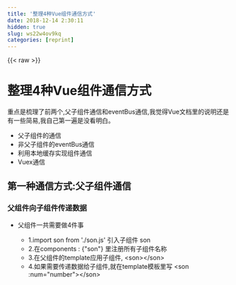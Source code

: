 ```yaml
---
title: '整理4种Vue组件通信方式' 
date: 2018-12-14 2:30:11
hidden: true
slug: ws22w4ov9kq
categories: [reprint]
---
```


{{< raw >}}

                    
<h1 id="articleHeader0">整理4种Vue组件通信方式</h1>
<p>重点是梳理了前两个,父子组件通信和eventBus通信,我觉得Vue文档里的说明还是有一些简易,我自己第一遍是没看明白。</p>
<ul>
<li>父子组件的通信</li>
<li>非父子组件的eventBus通信</li>
<li>利用本地缓存实现组件通信</li>
<li>Vuex通信</li>
</ul>
<h2 id="articleHeader1">第一种通信方式:父子组件通信</h2>
<h3 id="articleHeader2">父组件向子组件传递数据</h3>
<ul><li>
<p>父组件一共需要做4件事</p>
<ul>
<li>1.import son from './son.js' 引入子组件 son</li>
<li>2.在components : {"son"} 里注册所有子组件名称</li>
<li>3.在父组件的template应用子组件, &lt;son&gt;&lt;/son&gt;</li>
<li>4.如果需要传递数据给子组件,就在template模板里写 &lt;son :num="number"&gt;&lt;/son&gt;</li>
</ul>
</li></ul>
<div class="widget-codetool" style="display:none;">
      <div class="widget-codetool--inner">
      <span class="selectCode code-tool" data-toggle="tooltip" data-placement="top" title="" data-original-title="全选"></span>
      <span type="button" class="copyCode code-tool" data-toggle="tooltip" data-placement="top" data-clipboard-text=" // 1.引入子组件
 
     import counter from './counter'
     import son from './son'" title="" data-original-title="复制"></span>
      <span type="button" class="saveToNote code-tool" data-toggle="tooltip" data-placement="top" title="" data-original-title="放进笔记"></span>
      </div>
      </div><pre class="hljs clean"><code> <span class="hljs-comment">// 1.引入子组件</span>
 
     <span class="hljs-keyword">import</span> counter <span class="hljs-keyword">from</span> <span class="hljs-string">'./counter'</span>
     <span class="hljs-keyword">import</span> son <span class="hljs-keyword">from</span> <span class="hljs-string">'./son'</span></code></pre>
<div class="widget-codetool" style="display:none;">
      <div class="widget-codetool--inner">
      <span class="selectCode code-tool" data-toggle="tooltip" data-placement="top" title="" data-original-title="全选"></span>
      <span type="button" class="copyCode code-tool" data-toggle="tooltip" data-placement="top" data-clipboard-text="// 2.在ccmponents里注册子组件

    components : {
        counter,
        son
    }," title="" data-original-title="复制"></span>
      <span type="button" class="saveToNote code-tool" data-toggle="tooltip" data-placement="top" title="" data-original-title="放进笔记"></span>
      </div>
      </div><pre class="hljs groovy"><code><span class="hljs-comment">// 2.在ccmponents里注册子组件</span>

    <span class="hljs-string">components :</span> {
        counter,
        son
    },</code></pre>
<div class="widget-codetool" style="display:none;">
      <div class="widget-codetool--inner">
      <span class="selectCode code-tool" data-toggle="tooltip" data-placement="top" title="" data-original-title="全选"></span>
      <span type="button" class="copyCode code-tool" data-toggle="tooltip" data-placement="top" data-clipboard-text="// 3.在template里使用子组件

   <son></son>" title="" data-original-title="复制"></span>
      <span type="button" class="saveToNote code-tool" data-toggle="tooltip" data-placement="top" title="" data-original-title="放进笔记"></span>
      </div>
      </div><pre class="hljs dts"><code><span class="hljs-comment">// 3.在template里使用子组件</span>

   <span class="hljs-params">&lt;son&gt;</span><span class="hljs-params">&lt;/son&gt;</span></code></pre>
<div class="widget-codetool" style="display:none;">
      <div class="widget-codetool--inner">
      <span class="selectCode code-tool" data-toggle="tooltip" data-placement="top" title="" data-original-title="全选"></span>
      <span type="button" class="copyCode code-tool" data-toggle="tooltip" data-placement="top" data-clipboard-text=" // 4.如果需要传递数据,也是在templete里写
 
   <counter :num=&quot;number&quot;></counter>
" title="" data-original-title="复制"></span>
      <span type="button" class="saveToNote code-tool" data-toggle="tooltip" data-placement="top" title="" data-original-title="放进笔记"></span>
      </div>
      </div><pre class="hljs javascript"><code> <span class="hljs-comment">// 4.如果需要传递数据,也是在templete里写</span>
 
   &lt;counter :num=<span class="hljs-string">"number"</span>&gt;<span class="xml"><span class="hljs-tag">&lt;/<span class="hljs-name">counter</span>&gt;</span></span>
</code></pre>
<ul><li>
<p>子组件只需要做1件事</p>
<ul>
<li>1.用props接受数据,就可以直接使用数据</li>
<li><strong><em>2.子组件接受到的数据,不能去修改。如果你的确需要修改,可以用计算属性,或者把数据赋值给子组件data里的一个变量</em></strong></li>
</ul>
</li></ul>
<div class="widget-codetool" style="display:none;">
      <div class="widget-codetool--inner">
      <span class="selectCode code-tool" data-toggle="tooltip" data-placement="top" title="" data-original-title="全选"></span>
      <span type="button" class="copyCode code-tool" data-toggle="tooltip" data-placement="top" data-clipboard-text="   // 1.用Props接受数据
      props: [
               'num'
           ],
   " title="" data-original-title="复制"></span>
      <span type="button" class="saveToNote code-tool" data-toggle="tooltip" data-placement="top" title="" data-original-title="放进笔记"></span>
      </div>
      </div><pre class="hljs less"><code>   <span class="hljs-comment">// 1.用Props接受数据</span>
      <span class="hljs-attribute">props</span>: [
               <span class="hljs-string">'num'</span>
           ],
   </code></pre>
<div class="widget-codetool" style="display:none;">
      <div class="widget-codetool--inner">
      <span class="selectCode code-tool" data-toggle="tooltip" data-placement="top" title="" data-original-title="全选"></span>
      <span type="button" class="copyCode code-tool" data-toggle="tooltip" data-placement="top" data-clipboard-text="// 2.如果需要修改得到的数据,可以这样写
   props: [
            'num'
        ],
  data () {
        return {
            number : this.num
        }
    }," title="" data-original-title="复制"></span>
      <span type="button" class="saveToNote code-tool" data-toggle="tooltip" data-placement="top" title="" data-original-title="放进笔记"></span>
      </div>
      </div><pre class="hljs kotlin"><code><span class="hljs-comment">// 2.如果需要修改得到的数据,可以这样写</span>
   props: [
            <span class="hljs-string">'num'</span>
        ],
  <span class="hljs-keyword">data</span> () {
        <span class="hljs-keyword">return</span> {
            number : <span class="hljs-keyword">this</span>.num
        }
    },</code></pre>
<h3 id="articleHeader3">子组件向父组件传递数据</h3>
<ul><li>
<p>父组件一共需要做2件事情</p>
<ul>
<li>在template里定义事件</li>
<li>在methods里写函数,监听子组件的事件触发</li>
</ul>
</li></ul>
<div class="widget-codetool" style="display:none;">
      <div class="widget-codetool--inner">
      <span class="selectCode code-tool" data-toggle="tooltip" data-placement="top" title="" data-original-title="全选"></span>
      <span type="button" class="copyCode code-tool" data-toggle="tooltip" data-placement="top" data-clipboard-text="// 1. 在templete里应用子组件时,定义事件changeNumber
      <counter :num=&quot;number&quot;
                 @changeNumber=&quot;changeNumber&quot;
      >
      </counter>" title="" data-original-title="复制"></span>
      <span type="button" class="saveToNote code-tool" data-toggle="tooltip" data-placement="top" title="" data-original-title="放进笔记"></span>
      </div>
      </div><pre class="hljs dart"><code><span class="hljs-comment">// 1. 在templete里应用子组件时,定义事件changeNumber</span>
      &lt;counter :<span class="hljs-built_in">num</span>=<span class="hljs-string">"number"</span>
                 <span class="hljs-meta">@changeNumber</span>=<span class="hljs-string">"changeNumber"</span>
      &gt;
      &lt;/counter&gt;</code></pre>
<div class="widget-codetool" style="display:none;">
      <div class="widget-codetool--inner">
      <span class="selectCode code-tool" data-toggle="tooltip" data-placement="top" title="" data-original-title="全选"></span>
      <span type="button" class="copyCode code-tool" data-toggle="tooltip" data-placement="top" data-clipboard-text="// 2. 用changeNumber监听事件是否触发
        methods: {
            changeNumber(e){
                console.log('子组件emit了',e);
                this.number = e
            },
        }" title="" data-original-title="复制"></span>
      <span type="button" class="saveToNote code-tool" data-toggle="tooltip" data-placement="top" title="" data-original-title="放进笔记"></span>
      </div>
      </div><pre class="hljs javascript"><code><span class="hljs-comment">// 2. 用changeNumber监听事件是否触发</span>
        methods: {
            changeNumber(e){
                <span class="hljs-built_in">console</span>.log(<span class="hljs-string">'子组件emit了'</span>,e);
                <span class="hljs-keyword">this</span>.number = e
            },
        }</code></pre>
<ul><li>
<p>子组件一共需要1件事情</p>
<ul><li>在数据变化后,用$emit触发即可</li></ul>
</li></ul>
<div class="widget-codetool" style="display:none;">
      <div class="widget-codetool--inner">
      <span class="selectCode code-tool" data-toggle="tooltip" data-placement="top" title="" data-original-title="全选"></span>
      <span type="button" class="copyCode code-tool" data-toggle="tooltip" data-placement="top" data-clipboard-text="// 1. 子组件在数据变化后,用$emit触发即可,第二个参数可以传递参数
        methods: {
            increment(){
                    this.number++
                    this.$emit('changeNumber', this.number)
                },
        }" title="" data-original-title="复制"></span>
      <span type="button" class="saveToNote code-tool" data-toggle="tooltip" data-placement="top" title="" data-original-title="放进笔记"></span>
      </div>
      </div><pre class="hljs kotlin"><code><span class="hljs-comment">// 1. 子组件在数据变化后,用$emit触发即可,第二个参数可以传递参数</span>
        methods: {
            increment(){
                    <span class="hljs-keyword">this</span>.number++
                    <span class="hljs-keyword">this</span>.$emit(<span class="hljs-string">'changeNumber'</span>, <span class="hljs-keyword">this</span>.number)
                },
        }</code></pre>
<h2 id="articleHeader4">第二种通信方式: eventBus</h2>
<p>eventBus这种通信方式,针对的是非父子组件之间的通信,它的原理还是通过事件的触发和监听。</p>
<p>但是因为是非父子组件的关系,他们需要有一个中间组件来连接。</p>
<p>我是使用的通过在根组件,也就是#app组件上定义了一个所有组件都可以访问到的组件,具体使用方式如下</p>
<p>使用eventBus传递数据,我们一共需要做3件事情</p>
<ul>
<li>1.给app组件添加Bus属性 (这样所有组件都可以通过this.$root.Bus访问到它,而且不需要引入任何文件)</li>
<li>2.在组件1里,this.$root.Bus.$emit触发事件</li>
<li>3.在组件2里,this.$root.Bus.$on监听事件</li>
</ul>
<div class="widget-codetool" style="display:none;">
      <div class="widget-codetool--inner">
      <span class="selectCode code-tool" data-toggle="tooltip" data-placement="top" title="" data-original-title="全选"></span>
      <span type="button" class="copyCode code-tool" data-toggle="tooltip" data-placement="top" data-clipboard-text="// 1.在main.js里给app组件,添加bus属性
import Vue from 'vue'

new Vue({
  el: '#app',
  components: { App },
  template: '<App/>',
  data(){
    return {
      Bus : new Vue()
    }
  }
})
" title="" data-original-title="复制"></span>
      <span type="button" class="saveToNote code-tool" data-toggle="tooltip" data-placement="top" title="" data-original-title="放进笔记"></span>
      </div>
      </div><pre class="hljs arduino"><code><span class="hljs-comment">// 1.在main.js里给app组件,添加bus属性</span>
<span class="hljs-keyword">import</span> Vue from <span class="hljs-string">'vue'</span>

<span class="hljs-keyword">new</span> Vue({
  el: <span class="hljs-string">'#app'</span>,
  components: { App },
  <span class="hljs-keyword">template</span>: <span class="hljs-string">'&lt;App/&gt;'</span>,
  data(){
    <span class="hljs-built_in">return</span> {
      Bus : <span class="hljs-keyword">new</span> Vue()
    }
  }
})
</code></pre>
<div class="widget-codetool" style="display:none;">
      <div class="widget-codetool--inner">
      <span class="selectCode code-tool" data-toggle="tooltip" data-placement="top" title="" data-original-title="全选"></span>
      <span type="button" class="copyCode code-tool" data-toggle="tooltip" data-placement="top" data-clipboard-text="// 2.在组件1里,触发emit

increment(){
        this.number++
        this.$root.Bus.$emit('eventName', this.number)
    },
" title="" data-original-title="复制"></span>
      <span type="button" class="saveToNote code-tool" data-toggle="tooltip" data-placement="top" title="" data-original-title="放进笔记"></span>
      </div>
      </div><pre class="hljs stylus"><code><span class="hljs-comment">// 2.在组件1里,触发emit</span>

<span class="hljs-function"><span class="hljs-title">increment</span><span class="hljs-params">()</span></span>{
        this.number++
        this.<span class="hljs-variable">$root</span><span class="hljs-selector-class">.Bus</span>.<span class="hljs-variable">$emit</span>(<span class="hljs-string">'eventName'</span>, this.number)
    },
</code></pre>
<div class="widget-codetool" style="display:none;">
      <div class="widget-codetool--inner">
      <span class="selectCode code-tool" data-toggle="tooltip" data-placement="top" title="" data-original-title="全选"></span>
      <span type="button" class="copyCode code-tool" data-toggle="tooltip" data-placement="top" data-clipboard-text="// 3.在组件2里,监听事件,接受数据

mounted(){
    this.$root.Bus.$on('eventName', value => {
        this.number = value
        console.log('busEvent');
    })
},
" title="" data-original-title="复制"></span>
      <span type="button" class="saveToNote code-tool" data-toggle="tooltip" data-placement="top" title="" data-original-title="放进笔记"></span>
      </div>
      </div><pre class="hljs cs"><code><span class="hljs-comment">// 3.在组件2里,监听事件,接受数据</span>

mounted(){
    <span class="hljs-keyword">this</span>.$root.Bus.$<span class="hljs-keyword">on</span>(<span class="hljs-string">'eventName'</span>, <span class="hljs-keyword">value</span> =&gt; {
        <span class="hljs-keyword">this</span>.number = <span class="hljs-keyword">value</span>
        console.log(<span class="hljs-string">'busEvent'</span>);
    })
},
</code></pre>
<h2 id="articleHeader5">第三种通信方式: 利用localStorage或者sessionStorage</h2>
<p>这种通信比较简单,缺点是数据和状态比较混乱,不太容易维护。</p>
<p>通过window.localStorage.getItem(key) 获取数据<br>通过window.localStorage.setItem(key,value) 存储数据</p>
<p>注意用JSON.parse() / JSON.stringify() 做数据格式转换。</p>
<h2 id="articleHeader6">第四种通信方式: 利用Vuex</h2>
<p>Vuex比较复杂,可以单独写一篇</p>

                
{{< /raw >}}

# 版权声明
本文资源来源互联网，仅供学习研究使用，版权归该资源的合法拥有者所有，

本文仅用于学习、研究和交流目的。转载请注明出处、完整链接以及原作者。

原作者若认为本站侵犯了您的版权，请联系我们，我们会立即删除！

## 原文标题
整理4种Vue组件通信方式

## 原文链接
[https://segmentfault.com/a/1190000013168979](https://segmentfault.com/a/1190000013168979)

